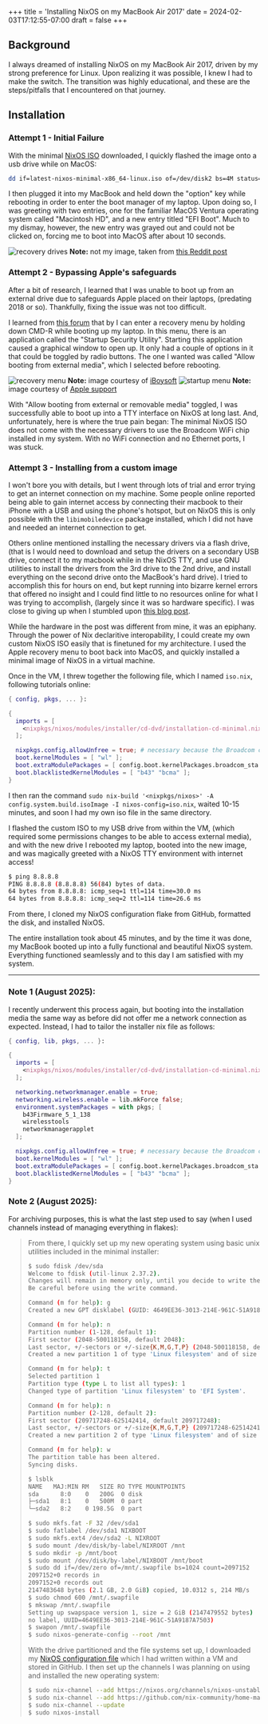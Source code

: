 +++
title = 'Installing NixOS on my MacBook Air 2017'
date = 2024-02-03T17:12:55-07:00
draft = false
+++

## Background

I always dreamed of installing NixOS on my MacBook Air 2017, driven by my strong preference for Linux. Upon realizing it was possible, I knew I had to make the switch. The transition was highly educational, and these are the steps/pitfalls that I encountered on that journey.

## Installation

### Attempt 1 - Initial Failure

With the minimal [NixOS ISO](https://nixos.org/download#nixos-iso) downloaded, I quickly flashed the image onto a usb drive while on MacOS:

```sh
dd if=latest-nixos-minimal-x86_64-linux.iso of=/dev/disk2 bs=4M status=progress
```

I then plugged it into my MacBook and held down the "option" key while rebooting in order to enter the boot manager of my laptop. Upon doing so, I was greeting with two entries, one for the familiar MacOS Ventura operating system called "Macintosh HD", and a new entry titled "EFI Boot".
Much to my dismay, however, the new entry was grayed out and could not be clicked on, forcing me to boot into MacOS after about 10 seconds.

![recovery drives](/docs/nix/installing_nixos_on_macbook/recovery-drives.jpg)
**Note:** not my image, taken from [this Reddit post](https://www.reddit.com/r/MacOSBeta/comments/ih201y/so_how_can_i_rename_this_back_to_big_sur_or/)

### Attempt 2 - Bypassing Apple's safeguards

After a bit of research, I learned that I was unable to boot up from an external drive due to safeguards Apple placed on their laptops, (predating 2018 or so). 
Thankfully, fixing the issue was not too difficult.

I learned from [this forum](https://discussions.apple.com/thread/250061141?sortBy=best) that by I can enter a recovery menu by holding down CMD-R while booting up my laptop. In this menu, there is an application called the "Startup Security Utility".
Starting this application caused a graphical window to open up. It only had a couple of options in it that could be toggled by radio buttons. The one I wanted was called "Allow booting from external media", which I selected before rebooting.

![recovery menu](/docs/nix/installing_nixos_on_macbook/recovery-menu.jpg)
**Note:** image courtesy of [iBoysoft](https://iboysoft.com/mac-data-recovery/macos-recovery-mode.html)
![startup menu](/docs/nix/installing_nixos_on_macbook/startup-utility.png)
**Note:** image courtesy of [Apple support](https://support.apple.com/en-us/102522#open)

With "Allow booting from external or removable media" toggled, I was successfully able to boot up into a TTY interface on NixOS at long last. And, unfortunately, here is where the true pain began:
The minimal NixOS ISO does not come with the necessary drivers to use the Broadcom WiFi chip installed in my system. With no WiFi connection and no Ethernet ports, I was stuck.

### Attempt 3 - Installing from a custom image

I won't bore you with details, but I went through lots of trial and error trying to get an internet connection on my machine. Some people online reported being able to gain internet access by connecting their macbook to their iPhone with a USB and using the phone's hotspot, but on NixOS this is only possible with the `libimobiledevice` package installed, which I did not have and needed an internet connection to get.

Others online mentioned installing the necessary drivers via a flash drive, (that is I would need to download and setup the drivers on a secondary USB drive, connect it to my macbook while in the NixOS TTY, and use GNU utilities to install the drivers from the 3rd drive to the 2nd drive, and install everything on the second drive onto the MacBook's hard drive).
I tried to accomplish this for hours on end, but kept running into bizarre kernel errors that offered no insight and I could find little to no resources online for what I was trying to accomplish, (largely since it was so hardware specific). I was close to giving up when I stumbled upon [this blog post](https://www.arthurkoziel.com/installing-nixos-on-a-macbookpro/).

While the hardware in the post was different from mine, it was an epiphany. Through the power of Nix declaritive interopability, I could create my own custom NixOS ISO easily that is finetuned for my architecture. I used the Apple recovery menu to boot back into MacOS, and quickly installed a minimal image of NixOS in a virtual machine.

Once in the VM, I threw together the following file, which I named `iso.nix`, following tutorials online:

```nix
{ config, pkgs, ... }:

{
  imports = [
    <nixpkgs/nixos/modules/installer/cd-dvd/installation-cd-minimal.nix>
  ];

  nixpkgs.config.allowUnfree = true; # necessary because the Broadcom chips require unfree firmware
  boot.kernelModules = [ "wl" ];
  boot.extraModulePackages = [ config.boot.kernelPackages.broadcom_sta ]; # this installs the actual drivers for WiFi
  boot.blacklistedKernelModules = [ "b43" "bcma" ];
}
```

I then ran the command `sudo nix-build '<nixpkgs/nixos>' -A config.system.build.isoImage -I nixos-config=iso.nix`, waited 10-15 minutes, and soon I had my own iso file in the same directory.

I flashed the custom ISO to my USB drive from within the VM, (which required some permissions changes to be able to access external media), and with the new drive I rebooted my laptop, booted into the new image, and was magically greeted with a NixOS TTY environment with internet access!

```sh
$ ping 8.8.8.8
PING 8.8.8.8 (8.8.8.8) 56(84) bytes of data.
64 bytes from 8.8.8.8: icmp_seq=1 ttl=114 time=30.0 ms
64 bytes from 8.8.8.8: icmp_seq=2 ttl=114 time=26.6 ms
```

From there, I cloned my NixOS configuration flake from GitHub, formatted the disk, and installed NixOS.

The entire installation took about 45 minutes, and by the time it was done, my MacBook booted up into a fully functional and beautiful NixOS system. Everything functioned seamlessly and to this day I am satisfied with my system.

---

### Note 1 (August 2025):

I recently underwent this process again, but booting into the installation media the same way as before did not offer me a network connection as expected. Instead, I had to tailor the installer nix file as follows:

```nix
{ config, lib, pkgs, ... }:

{
  imports = [
    <nixpkgs/nixos/modules/installer/cd-dvd/installation-cd-minimal.nix>
  ];

  networking.networkmanager.enable = true;
  networking.wireless.enable = lib.mkForce false;
  environment.systemPackages = with pkgs; [
    b43Firmware_5_1_138
    wirelesstools
    networkmanagerapplet
  ];

  nixpkgs.config.allowUnfree = true; # necessary because the Broadcom chips require unfree firmware
  boot.kernelModules = [ "wl" ];
  boot.extraModulePackages = [ config.boot.kernelPackages.broadcom_sta ]; # this installs the actual drivers for WiFi
  boot.blacklistedKernelModules = [ "b43" "bcma" ];
}
```

### Note 2 (August 2025):

For archiving purposes, this is what the last step used to say (when I used channels instead of managing everything in flakes):


> From there, I quickly set up my new operating system using basic unix utilities included in the minimal installer:
> 
> 
> ```sh
> $ sudo fdisk /dev/sda
> Welcome to fdisk (util-linux 2.37.2).
> Changes will remain in memory only, until you decide to write them.
> Be careful before using the write command.
> 
> Command (m for help): g
> Created a new GPT disklabel (GUID: 4649EE36-3013-214E-961C-51A9187A7503).
> 
> Command (m for help): n
> Partition number (1-128, default 1):
> First sector (2048-500118158, default 2048):
> Last sector, +/-sectors or +/-size{K,M,G,T,P} (2048-500118158, default 500118158): +500M
> Created a new partition 1 of type 'Linux filesystem' and of size 500 MiB.
> 
> Command (m for help): t
> Selected partition 1
> Partition type (type L to list all types): 1
> Changed type of partition 'Linux filesystem' to 'EFI System'.
> 
> Command (m for help): n
> Partition number (2-128, default 2): 
> First sector (209717248-625142414, default 209717248): 
> Last sector, +/-sectors or +/-size{K,M,G,T,P} (209717248-625142414, default 625142414):
> Created a new partition 2 of type 'Linux filesystem' and of size 198 GiB.
> 
> Command (m for help): w
> The partition table has been altered.
> Syncing disks.
> 
> $ lsblk
> NAME   MAJ:MIN RM   SIZE RO TYPE MOUNTPOINTS
> sda      8:0    0   200G  0 disk
> ├─sda1   8:1    0   500M  0 part 
> └─sda2   8:2    0 198.5G  0 part 
> 
> $ sudo mkfs.fat -F 32 /dev/sda1
> $ sudo fatlabel /dev/sda1 NIXBOOT
> $ sudo mkfs.ext4 /dev/sda2 -L NIXROOT
> $ sudo mount /dev/disk/by-label/NIXROOT /mnt
> $ sudo mkdir -p /mnt/boot
> $ sudo mount /dev/disk/by-label/NIXBOOT /mnt/boot
> $ sudo dd if=/dev/zero of=/mnt/.swapfile bs=1024 count=2097152
> 2097152+0 records in
> 2097152+0 records out
> 2147483648 bytes (2.1 GB, 2.0 GiB) copied, 10.0312 s, 214 MB/s
> $ sudo chmod 600 /mnt/.swapfile
> $ mkswap /mnt/.swapfile
> Setting up swapspace version 1, size = 2 GiB (2147479552 bytes)
> no label, UUID=4649EE36-3013-214E-961C-51A9187A7503)
> $ swapon /mnt/.swapfile
> $ sudo nixos-generate-config --root /mnt
> ```
> 
> With the drive partitioned and the file systems set up, I downloaded my [NixOS configuration file](https://github.com/ggemre/nixos-config) which I had written within a VM and stored in GitHub. I then set up the channels I was planning on using and installed the new operating system: 
> 
> ```sh
> $ sudo nix-channel --add https://nixos.org/channels/nixos-unstable
> $ sudo nix-channel --add https://github.com/nix-community/home-manager/archive/master.tar.gz home-manager
> $ sudo nix-channel --update
> $ sudo nixos-install
> ```

